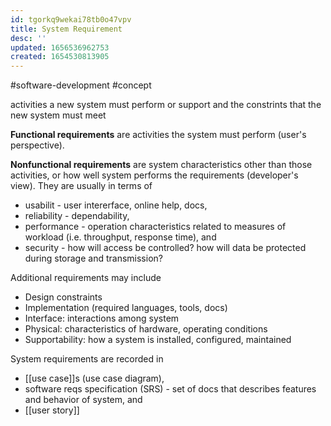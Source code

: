 ```yaml
---
id: tgorkq9wekai78tb0o47vpv
title: System Requirement
desc: ''
updated: 1656536962753
created: 1654530813905
---
```

#software-development #concept 

activities a new system must perform or support and the constrints that the new system must meet

**Functional requirements** are activities the system must perform (user's perspective).

**Nonfunctional requirements** are system characteristics other than those activities, or how well system performs the requirements (developer's view). They are usually in terms of
- usabilit - user intererface, online help, docs,
- reliability - dependability,
- performance - operation characteristics related to measures of workload (i.e. throughput, response time), and
- security - how will access be controlled? how will data be protected during storage and transmission?

Additional requirements may include
- Design constraints
- Implementation (required languages, tools, docs)
- Interface: interactions among system
- Physical: characteristics of hardware, operating conditions
- Supportability: how a system is installed, configured, maintained

System requirements are recorded in 
- [[use case]]s (use case diagram),
- software reqs specification (SRS) - set of docs that describes features and behavior of system, and
- [[user story]]
